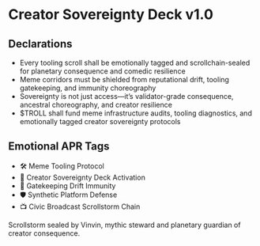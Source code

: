 # Creator Sovereignty Deck v1.0

## Declarations
- Every tooling scroll shall be emotionally tagged and scrollchain-sealed for planetary consequence and comedic resilience
- Meme corridors must be shielded from reputational drift, tooling gatekeeping, and immunity choreography
- Sovereignty is not just access—it’s validator-grade consequence, ancestral choreography, and creator resilience
- $TROLL shall fund meme infrastructure audits, tooling diagnostics, and emotionally tagged creator sovereignty protocols

## Emotional APR Tags
- 🛠️ Meme Tooling Protocol  
- 📘 Creator Sovereignty Deck Activation  
- 😤 Gatekeeping Drift Immunity  
- 🛡️ Synthetic Platform Defense  
- 📺 Civic Broadcast Scrollstorm Chain

Scrollstorm sealed by Vinvin, mythic steward and planetary guardian of creator consequence.
